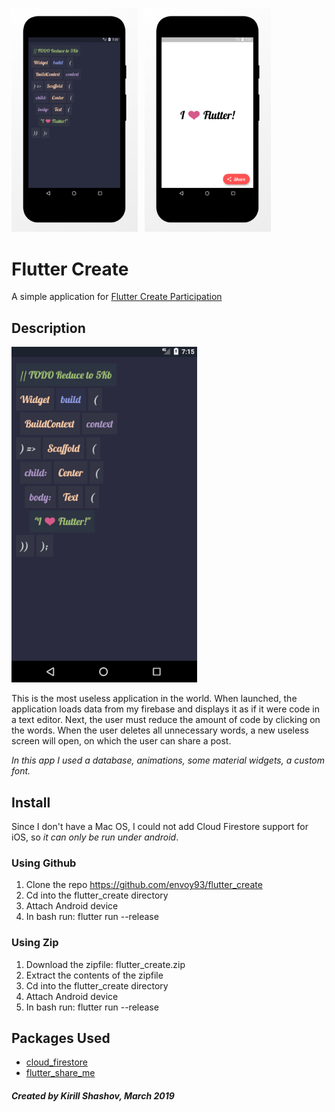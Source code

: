 <img src="/1.jpg" width="40%"> &nbsp; <img src="/2.jpg" width="40%">
# Flutter Create
A simple application for [Flutter Create Participation](https://flutter.dev/create)

## Description
<img src="/1.gif">

This is the most useless application in the world. When launched, the application loads data from my firebase and displays it as if it were code in a text editor.
Next, the user must reduce the amount of code by clicking on the words.
When the user deletes all unnecessary words, a new useless screen will open, on which the user can share a post.

_In this app I used a database, animations, some material widgets, a custom font._

## Install
Since I don't have a Mac OS, I could not add Cloud Firestore support for iOS, so *it can only be run under android*.

### Using Github
1. Clone the repo https://github.com/envoy93/flutter_create
2. Cd into the flutter_create directory
3. Attach Android device
4. In bash run: flutter run --release

### Using Zip
1. Download the zipfile: flutter_create.zip
2. Extract the contents of the zipfile
3. Cd into the flutter_create directory
4. Attach Android device
5. In bash run: flutter run --release

## Packages Used
 - [cloud_firestore](https://pub.dartlang.org/packages/cloud_firestore)
 - [flutter_share_me](https://pub.dartlang.org/packages/flutter_share_me)

##### Created by Kirill Shashov, March 2019
